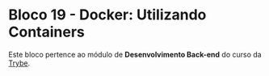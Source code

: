 # Bloco 19 - Docker: Utilizando Containers

Este bloco pertence ao módulo de **Desenvolvimento Back-end** do curso da [Trybe](https://www.betrybe.com/).
